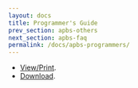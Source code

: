 ```yaml
---
layout: docs
title: Programmer's Guide
prev_section: apbs-others
next_section: apbs-faq
permalink: /docs/apbs-programmers/
---
```



<style>.section-nav {display:none;}</style>



- [View/Print](../apbs-programmers-guide.pdf).
- [Download](../apbs-programmers-guide.zip).